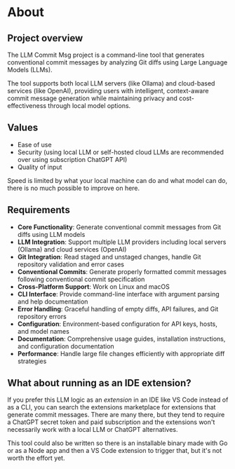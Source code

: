 # About

## Project overview

The LLM Commit Msg project is a command-line tool that generates conventional commit messages by analyzing Git diffs using Large Language Models (LLMs).

The tool supports both local LLM servers (like Ollama) and cloud-based services (like OpenAI), providing users with intelligent, context-aware commit message generation while maintaining privacy and cost-effectiveness through local model options.

## Values

- Ease of use
- Security (using local LLM or self-hosted cloud LLMs are recommended over using subscription ChatGPT API)
- Quality of input

Speed is limited by what your local machine can do and what model can do, there is no much possible to improve on here.

## Requirements

- **Core Functionality**: Generate conventional commit messages from Git diffs using LLM models
- **LLM Integration**: Support multiple LLM providers including local servers (Ollama) and cloud services (OpenAI)
- **Git Integration**: Read staged and unstaged changes, handle Git repository validation and error cases
- **Conventional Commits**: Generate properly formatted commit messages following conventional commit specification
- **Cross-Platform Support**: Work on Linux and macOS
- **CLI Interface**: Provide command-line interface with argument parsing and help documentation
- **Error Handling**: Graceful handling of empty diffs, API failures, and Git repository errors
- **Configuration**: Environment-based configuration for API keys, hosts, and model names
- **Documentation**: Comprehensive usage guides, installation instructions, and configuration documentation
- **Performance**: Handle large file changes efficiently with appropriate diff strategies


## What about running as an IDE extension?

If you prefer this LLM logic as an _extension_ in an IDE like VS Code instead of as a CLI, you can search the extensions marketplace for extensions that generate commit messages. There are many there, but they tend to require a ChatGPT secret token and paid subscription and the extensions won't necessarily work with a local LLM or ChatGPT alternatives.

This tool could also be written so there is an installable binary made with Go or as a Node app and then a VS Code extension to trigger that, but it's not worth the effort yet.
